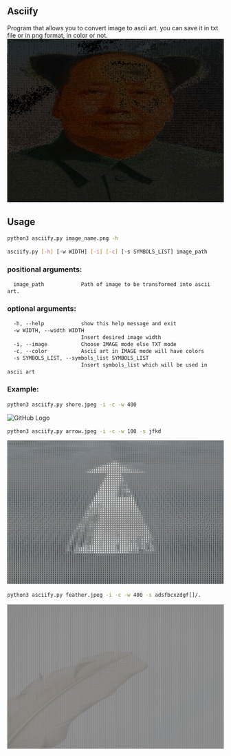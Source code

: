 ## Asciify
Program that allows you to convert image to ascii art.
you can save it in txt file or in png format, in color or not.
![GitHub Logo](Mao_Zedong_portrait_ascii.png)

## Usage
```bash
python3 asciify.py image_name.png -h
```
```bash
asciify.py [-h] [-w WIDTH] [-i] [-c] [-s SYMBOLS_LIST] image_path
```
### positional arguments:
```
  image_path            Path of image to be transformed into ascii art.
```

### optional arguments:
```
  -h, --help            show this help message and exit
  -w WIDTH, --width WIDTH
                        Insert desired image width
  -i, --image           Choose IMAGE mode else TXT mode
  -c, --color           Ascii art in IMAGE mode will have colors
  -s SYMBOLS_LIST, --symbols_list SYMBOLS_LIST
                        Insert symbols_list which will be used in ascii art
```

### Example:
```bash
python3 asciify.py shore.jpeg -i -c -w 400
```
![GitHub Logo](shore_ascii.png)

```bash
python3 asciify.py arrow.jpeg -i -c -w 100 -s jfkd
```
![GitHub Logo](arrow_ascii.png)

```bash
python3 asciify.py feather.jpeg -i -c -w 400 -s adsfbcxzdgf[]/.
```
![GitHub Logo](feather_ascii.png)